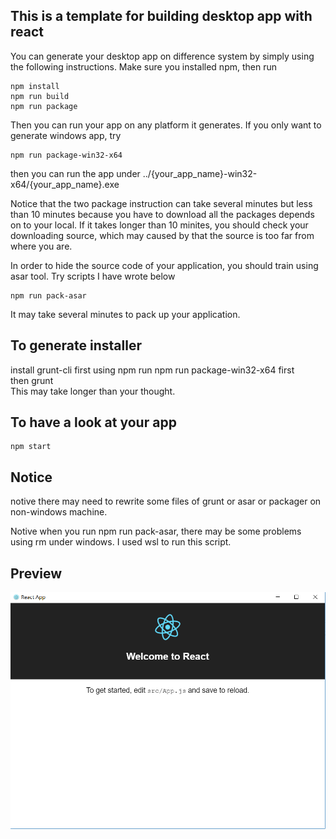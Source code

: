 ## This is a template for building desktop app with react
You can generate your desktop app on difference system by simply using the following instructions.
Make sure you installed npm, then run 
```
npm install  
npm run build    
npm run package
```
Then you can run your app on any platform it generates. If you only want to generate windows app, try
```
npm run package-win32-x64
```
then you can run the app under ../{your_app_name}-win32-x64/{your_app_name}.exe

Notice that the two package instruction can take several minutes but less than 10 minutes because you have to download all the packages depends on to your local.
If it takes longer than 10 minites, you should check your downloading source, which may caused by that the source is too far from where you are.   

In order to hide the source code of your application, you should train using asar tool. Try scripts I have wrote below  
```
npm run pack-asar
```
It may take several minutes to pack up your application.

## To generate installer
install grunt-cli first using npm 
run npm run package-win32-x64 first  
then grunt   
This may take longer than your thought.

## To have a look at your app
```
npm start
```
## Notice
notive there may need to rewrite some files of grunt or asar or packager on non-windows machine.

Notive when you run npm run pack-asar, there may be some problems using rm under windows. I used wsl to run this script.

## Preview
![Preview](./preview.PNG) 
